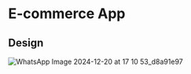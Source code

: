 # E-commerce App

## Design

![WhatsApp Image 2024-12-20 at 17 10 53_d8a91e97](https://github.com/user-attachments/assets/cfaeedc5-92d5-4183-9415-b8e225653ecb)

